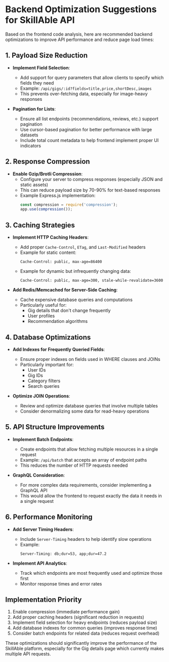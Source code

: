 # Backend Optimization Suggestions for SkillAble API

Based on the frontend code analysis, here are recommended backend optimizations to improve API performance and reduce page load times:

## 1. Payload Size Reduction

- **Implement Field Selection**:
  - Add support for query parameters that allow clients to specify which fields they need
  - Example: `/api/gigs/:id?fields=title,price,shortDesc,images`
  - This prevents over-fetching data, especially for image-heavy responses

- **Pagination for Lists**:
  - Ensure all list endpoints (recommendations, reviews, etc.) support pagination
  - Use cursor-based pagination for better performance with large datasets
  - Include total count metadata to help frontend implement proper UI indicators

## 2. Response Compression

- **Enable Gzip/Brotli Compression**:
  - Configure your server to compress responses (especially JSON and static assets)
  - This can reduce payload size by 70-90% for text-based responses
  - Example Express.js implementation:
    ```javascript
    const compression = require('compression');
    app.use(compression());
    ```

## 3. Caching Strategies

- **Implement HTTP Caching Headers**:
  - Add proper `Cache-Control`, `ETag`, and `Last-Modified` headers
  - Example for static content:
    ```
    Cache-Control: public, max-age=86400
    ```
  - Example for dynamic but infrequently changing data:
    ```
    Cache-Control: public, max-age=300, stale-while-revalidate=3600
    ```

- **Add Redis/Memcached for Server-Side Caching**:
  - Cache expensive database queries and computations
  - Particularly useful for:
    - Gig details that don't change frequently
    - User profiles
    - Recommendation algorithms

## 4. Database Optimizations

- **Add Indexes for Frequently Queried Fields**:
  - Ensure proper indexes on fields used in WHERE clauses and JOINs
  - Particularly important for:
    - User IDs
    - Gig IDs
    - Category filters
    - Search queries

- **Optimize JOIN Operations**:
  - Review and optimize database queries that involve multiple tables
  - Consider denormalizing some data for read-heavy operations

## 5. API Structure Improvements

- **Implement Batch Endpoints**:
  - Create endpoints that allow fetching multiple resources in a single request
  - Example: `/api/batch` that accepts an array of endpoint paths
  - This reduces the number of HTTP requests needed

- **GraphQL Consideration**:
  - For more complex data requirements, consider implementing a GraphQL API
  - This would allow the frontend to request exactly the data it needs in a single request

## 6. Performance Monitoring

- **Add Server Timing Headers**:
  - Include `Server-Timing` headers to help identify slow operations
  - Example:
    ```
    Server-Timing: db;dur=53, app;dur=47.2
    ```

- **Implement API Analytics**:
  - Track which endpoints are most frequently used and optimize those first
  - Monitor response times and error rates

## Implementation Priority

1. Enable compression (immediate performance gain)
2. Add proper caching headers (significant reduction in requests)
3. Implement field selection for heavy endpoints (reduces payload size)
4. Add database indexes for common queries (improves response time)
5. Consider batch endpoints for related data (reduces request overhead)

These optimizations should significantly improve the performance of the SkillAble platform, especially for the Gig details page which currently makes multiple API requests.